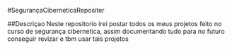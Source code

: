 #SegurançaCiberneticaRepositer 

##Descriçao
Neste repositorio irei postar todos os meus projetos feito no curso de segurança cibernetica, assim documentando tudo para no futuro conseguir revizar e tbm usar tais projetos 
